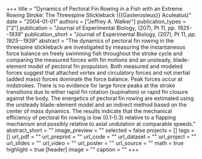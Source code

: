 +++
title = "Dynamics of Pectoral Fin Rowing in a Fish with an Extreme Rowing Stroke: The Threespine Stickleback ({{Gasterosteus}} Aculeatus)"
date = "2004-01-01"
authors = ["Jeffrey A. Walker"]
publication_types = ["2"]
publication = "Journal of Experimental Biology, (207), Pt 11, _pp. 1925--1939_"
publication_short = "Journal of Experimental Biology, (207), Pt 11, _pp. 1925--1939_"
abstract = "The dynamics of pectoral fin rowing in the threespine stickleback are investigated by measuring the instantaneous force balance on freely swimming fish throughout the stroke cycle and comparing the measured forces with fin motions and an unsteady, blade-element model of pectoral fin propulsion. Both measured and modeled forces suggest that attached vortex and circulatory forces and not inertial (added mass) forces dominate the force balance. Peak forces occur at midstrokes. There is no evidence for large force peaks at the stroke transitions due to either rapid fin rotation (supination) or rapid fin closure against the body. The energetics of pectoral fin rowing are estimated using the unsteady blade-element model and an indirect method based on the center of mass dynamics. The results indicate that the mechanical efficiency of pectoral fin rowing is low (0.1-0.3) relative to a flapping mechanism and possibly relative to axial undulation at comparable speeds."
abstract_short = ""
image_preview = ""
selected = false
projects = []
tags = []
url_pdf = ""
url_preprint = ""
url_code = ""
url_dataset = ""
url_project = ""
url_slides = ""
url_video = ""
url_poster = ""
url_source = ""
math = true
highlight = true
[header]
image = ""
caption = ""
+++
